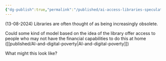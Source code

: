 ```yaml
---
{"dg-publish":true,"permalink":"/published/ai-access-libraries-speculation/","noteIcon":"","visibility":"public","description":"13-08-2024\nlibraries are often thought of as being increasingly obsolete. \n\nCould some kind of model based on the idea of the library offer access to people who","updated":"2025-10-15T21:01:34.000Z","dgPassFrontmatter":true}
---
```


(13-08-2024) Libraries are often thought of as being increasingly obsolete. 

Could some kind of model based on the idea of the library offer access to people who may not have the financial capabilities to do this at home ([[published/AI-and-digital-poverty\|AI-and-digital-poverty]])

What might this look like?